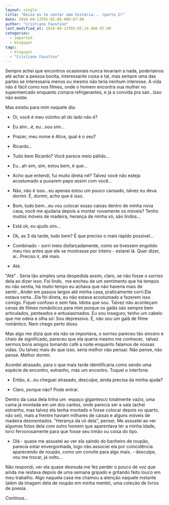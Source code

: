 ```yaml
---
layout: single
title: "Deixa eu te contar uma história... (parte 2)"
date: 2010-09-13T05:05:00.000-07:00
author: "Cristiano Faustino"
last_modified_at: 2010-09-13T05:05:14.986-07:00
categories:
  - imported
  - blogspot
tags:
  - blogspot
  - "Cristiano Faustino"
---
```


Sempre achei que encontros ocasionais nunca levariam a nada, poderiamos até achar a pessoa bonita, interessante coisa e tal, mas sempre uma das partes se interessaria menos ou mesmo não teria nenhum interesse. A vida não é fácil como nos filmes, onde o homem encontra sua mulher no supermercado enquanto compra refrigerantes, e já a convida pra sair...Isso não existe.



Mas existiu para mim naquele dia: 



- Oi, você é meu vizinho ali do lado não é?

- Eu ahn...é, eu...sou sim...

- Prazer, meu nome é Alice, qual é o seu?

- Ricardo...

- Tudo bem Ricardo? Você parece meio pálido...

- Eu...ah sim, sim, estou bem, é que...

- Acho que entendi, fui muito direta né? Talvez você não esteja acostumado a puxarem papo assim com você...

- Não, não é isso...eu apenas estou um pouco cansado, talvez eu deva dormir. É, dormir, acho que é isso.

- Bom, tudo bem...eu vou colocar essas caixas dentro de minha nova casa, você me ajudaria depois a montar novamente os móveis? Tenho muitos móveis de madeira, herança de minha vó, são lindos...

- Está ok, eu ajudo sim...

- Ok, as 3 da tarde, tudo bem? É que preciso o mais rápido possivel...

- Combinado - sorri meio disfarçadamente, como se tivessem engolido meu riso antes que ele se mostrasse por inteiro - estarei lá. Quer dizer, aí...Preciso ir, até mais.

- Até.



"Até" . Seria tão simples uma despedida assim, claro, se não fosse o sorriso dela ao dizer isso. Foi lindo,  me encheu de um sentimento que há tempos eu não sentia, há muito tempo eu achava que não haveria mais de sentir...Andei em passos largos até minha casa, praticamente corri.Ela estava certa...Ela foi direta, eu não estava acostumado a fazerem isso comigo. Fiquei confuso e sem fala. Idiota que sou. Talvez não aconteçam cenas de filmes românticos para mim porque os galãs são sempre bem articulados, penteados e entusiasmados. Eu sou inseguro, tenho um cabelo que me odeia e olha só: Sou depressivo. É, não sou um galã de filme romântico. Nem chego perto disso.



Mas algo me dizia que ela não se importava, o sorriso pareceu tão sincero e cheio de significado, pareceu que ela queria mesmo me conhecer,  talvez sermos bons amigos tomando café a noite enquanto falamos de nossas vidas. Ou talvez mais do que isso, seria melhor não pensar. Não pense, não pense. Melhor dormir.



Acordei atrasado, para o que mais tarde identificaria como sendo uma espécie de encontro, estranho, mas um encontro. Toquei o interfone.



- Então, é...eu cheguei atrasado, desculpe, ainda precisa da minha ajuda?

- Claro, porque não? Pode entrar.



Dentro da casa dela tinha um  espaço gigantesco totalmente vazio, uma cama já montada em um dos cantos, onde parecia ser a sala (achei estranho, mas talvez ela tenha montado e fosse colocar depois no quarto, não sei), mais a frentre haviam milhares de caixas e alguns móveis de madeira desmontados. "Herança da vó dela", pensei. Me assustei ao ver algumas fotos dela com outro homem que aparentava ter a minha idade, torci fervorosamente para que fosse seu irmão ou coisa do tipo.



- Olá - quase me assustei ao ver ela saindo do banheiro de roupão, parecia estar envergonhada, logo não associei ela por coincidência aparecendo de roupão, como um convite para algo mais. - desculpe, vou me trocar, já volto...



Não respondi, ver ela quase desnuda me fez perder o pouco de voz que ainda me restava depois de uma semana gripado e gritando feito louco em meu trabalho. Algo naquela casa me chamou a atenção naquele instante (além da imagem dela de roupão em minha mente), uma coleção de livros de poesia.



*Continua...*